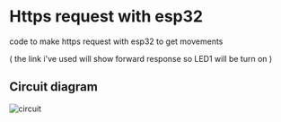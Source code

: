 # Https request with esp32

code to make https request with esp32 to get movements 

( the link i've used will show forward response so LED1 will be turn on )

## Circuit diagram

![circuit](https://i.imgur.com/HRR80Gv_d.webp?maxwidth=760&fidelity=grand)

